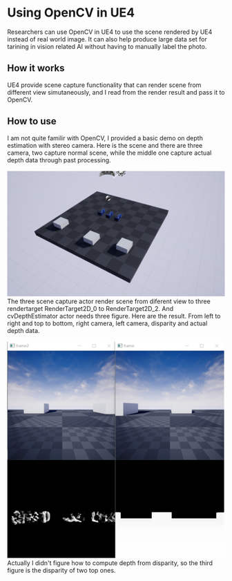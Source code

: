 # Using OpenCV in UE4
Researchers can use OpenCV in UE4 to use the scene rendered by UE4 instead of real world image. It can also help produce large data set for tarining in vision related AI without having to manually label the photo.

## How it works
UE4 provide scene capture functionality that can render scene from different view simutaneously, and I read from the render result and pass it to OpenCV.

## How to use
I am not quite familir with OpenCV, I provided a basic demo on depth estimation with stereo camera.
Here is the scene and there are three camera, two capture normal scene, while the middle one capture actual depth data through past processing.
<br /><br />
![scene](/UE4_Project/Using_OpenCV_in_UE4/scene.png)
The three scene capture actor render scene from diferent view to three rendertarget RenderTarget2D_0 to RenderTarget2D_2. And cvDepthEstimator actor needs three figure.
Here are the result. From left to right and top to bottom, right camera, left camera, disparity and actual depth data.
<br /><br />
![four_figure](/UE4_Project/Using_OpenCV_in_UE4/four_figure.png)
Actually I didn't figure how to compute depth from disparity, so the third figure is the disparity of two top ones.
